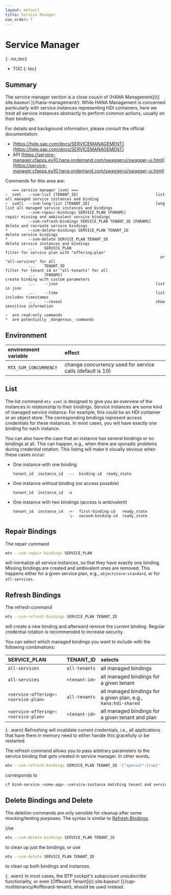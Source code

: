 ```yaml
---
layout: default
title: Service Manager
nav_order: 7
---
```


<!-- prettier-ignore-start -->
# Service Manager
{: .no_toc}
<!-- prettier-ignore-end -->

<!-- prettier-ignore -->
- TOC
{: toc}

## Summary

The service manager section is a close cousin of [HANA Management]({{ site.baseurl }}/hana-management/). While HANA
Management is concerned particularly with service instances representing HDI containers, here we treat all service
instances abstractly to perform common actions, usually on their bindings.

For details and background information, please consult the official documentation:

- [https://help.sap.com/docs/SERVICEMANAGEMENT](https://help.sap.com/docs/SERVICEMANAGEMENT)
- API [https://service-manager.cfapps.eu10.hana.ondemand.com/swaggerui/swagger-ui.html](https://service-manager.cfapps.eu10.hana.ondemand.com/swaggerui/swagger-ui.html)

Commands for this area are:

```
   === service manager (svm) ===
~  svml   --svm-list [TENANT_ID]                                  list all managed service instances and binding
~  svmll  --svm-long-list [TENANT_ID]                             long list all managed service instances and bindings
          --svm-repair-bindings SERVICE_PLAN [PARAMS]             repair missing and ambivalent service bindings
          --svm-refresh-bindings SERVICE_PLAN TENANT_ID [PARAMS]  delete and recreate service bindings
*         --svm-delete-bindings SERVICE_PLAN TENANT_ID            delete service bindings
*         --svm-delete SERVICE_PLAN TENANT_ID                     delete service instances and bindings
          ...    SERVICE_PLAN                                     filter for service plan with "offering:plan"
                                                                    or "all-services" for all
          ...    TENANT_ID                                        filter for tenant id or "all-tenants" for all
          ...    [PARAMS]                                         create binding with custom parameters
          ...    --json                                           list in json
          ...    --time                                           list includes timestamps
          ...    --reveal                                         show sensitive information

~  are read-only commands
*  are potentially _dangerous_ commands
```

## Environment

| environment variable  | effect                                                    |
| :-------------------- | :-------------------------------------------------------- |
| `MTX_SVM_CONCURRENCY` | change concurrency used for service calls (default is 10) |

## List

The list command `mtx svml` is designed to give you an overview of the instances in relationship to their bindings.
Service instances are some kind of managed service instance. For example, this could be an HDI container or an object
store. The corresponding bindings represent access credentials for these instances. In most cases, you will have exactly
one binding for each instance.

You can also have the case that an instance has several bindings or no bindings at all. This can happen, e.g., when
there are sporadic problems during credential rotation. This listing will make it visually obvious when these cases
occur:

- One instance with one binding
  ```
  tenant_id  instance_id  ---  binding-id  ready_state
  ```
- One instance without binding (no access possible)
  ```
  tenant_id  instance_id  -x
  ```
- One instance with two bindings (access is ambivalent)
  ```
  tenant_id  instance_id  -+-  first-binding-id   ready_state
                           \-  second-binding-id  ready_state
  ```

## Repair Bindings

The repair command

```bash
mtx --svm-repair-bindings SERVICE_PLAN
```

will normalize all service instances, so that they have exactly one binding. Missing bindings are created and ambivalent
ones are removed. This happens either for a given service plan, e.g., `objectstore:standard`, or for `all-services`.

## Refresh Bindings

The refresh command

```bash
mtx --svm-refresh-bindings SERVICE_PLAN TENANT_ID
```

will create a new binding and afterward remove the current binding. Regular credential rotation is recommended to
increase security.

You can select which managed bindings you want to include with the following combinations:

| SERVICE_PLAN                        | TENANT_ID     | selects                                                        |
| :---------------------------------- | :------------ | :------------------------------------------------------------- |
| `all-services`                      | `all-tenants` | all managed bindings                                           |
| `all-services`                      | `<tenant-id>` | all managed bindings for a given tenant                        |
| `<service-offering>:<service-plan>` | `all-tenants` | all managed bindings for a given plan, e.g., `hana:hdi-shared` |
| `<service-offering>:<service-plan>` | `<tenant-id>` | all managed bindings for a given tenant and plan               |

{: .warn}
Refreshing will invalidate current credentials, i.e., all applications that have them in memory need to either handle
this gracefully or be restarted.

The refresh command allows you to pass arbitrary parameters to the service binding that gets created in service
manager. In other words,

```bash
mtx --svm-refresh-bindings SERVICE_PLAN TENANT_ID '{"special":true}'
```

corresponds to

```bash
cf bind-service <some-app> <service-instance matching tenant and service-plan> -c '{"special":true}'
```

## Delete Bindings and Delete

The deletion commands are only sensible for cleanup after some mocking/testing purposes. The syntax is similar to
[Refresh Bindings](#refresh-bindings).

Use

```bash
mtx --svm-delete-bindings SERVICE_PLAN TENANT_ID
```

to clean up just the bindings, or use

```bash
mtx --svm-delete SERVICE_PLAN TENANT_ID
```

to clean up both bindings and instances.

{: .warn}
In most cases, the BTP cockpit's subaccount _unsubscribe_ functionality, or even
[Offboard Tenant]({{ site.baseurl }}/cap-multitenancy/#offboard-tenant), should be used instead.
